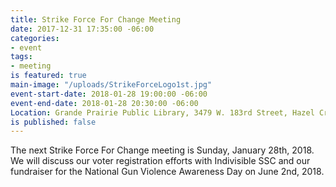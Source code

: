 ```yaml
---
title: Strike Force For Change Meeting
date: 2017-12-31 17:35:00 -06:00
categories:
- event
tags:
- meeting
is featured: true
main-image: "/uploads/StrikeForceLogo1st.jpg"
event-start-date: 2018-01-28 19:00:00 -06:00
event-end-date: 2018-01-28 20:30:00 -06:00
Location: Grande Prairie Public Library, 3479 W. 183rd Street, Hazel Crest, IL
is published: false
---
```


The next Strike Force For Change meeting is Sunday, January 28th, 2018. We will discuss our voter registration efforts with Indivisible SSC and our fundraiser for the National Gun Violence Awareness Day on June 2nd, 2018. 